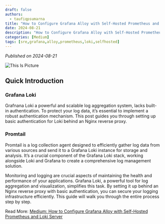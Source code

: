 ```yaml
---
draft: false
authors: 
  - taufiqpsumarna
title: "How to Configure Grafana Alloy with Self-Hosted Prometheus and Loki Server"
date: 2024-08-21
description: "How to Configure Grafana Alloy with Self-Hosted Prometheus and Loki Server"
categories: [Medium]
tags: [sre,grafana,alloy,prometheus,loki,selfhosted]
---
```


*Published on 2024-08-21*

![This Is Picture](/assets/images/grafana-alloy-intro.jpg)

## Quick Introduction
### Grafana Loki
Grafnana Loki a powerful and scalable log aggregation system, lacks built-in authentication. To protect your log data, it’s essential to implement a robust authentication mechanism. This post guides you through setting up basic authentication for Loki behind an Nginx reverse proxy.

### Promtail 
Promtail is a log collection agent designed to efficiently gather log data from various sources and send it to a Grafana Loki instance for storage and analysis. It’s a crucial component of the Grafana Loki stack, working alongside Loki and Grafana to create a comprehensive log management solution.

Monitoring and logging are crucial aspects of maintaining the health and performance of your applications. Grafana Loki, a powerful tool for log aggregation and visualization, simplifies this task. By setting it up behind an Nginx reverse proxy with basic authentication, you can secure your logging infrastructure efficiently. This guide will walk you through the entire process step by step.

Read More:
[Medium: How to Configure Grafana Alloy with Self-Hosted Prometheus and Loki Server](https://medium.com/@taufiqpsumarna/how-to-configure-grafana-alloy-with-self-hosted-prometheus-and-loki-server-cf4cb783eecf)